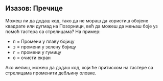 ## Изазов: Пречице

Можеш ли да додаш код, тако да не мораш да користиш обојене квадрате или дугмад на Позорници, већ да можеш да мењаш боје уз помоћ тастера са стрелицама? На пример:

+ <kbd>п</kbd> = Промени у плаву бојицу
+ <kbd>з</kbd> = промени у зелену бојицу
+ <kbd>г</kbd> = промени у гумицу
+ <kbd>о</kbd> = очисти екран

Ако желиш, можеш да додаш код, који ће притиском на тастере са стрелицама променити дебљину оловке.